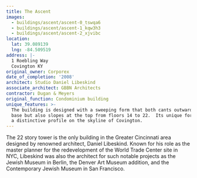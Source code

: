 ```yaml
---
title: The Ascent
images:
  - buildings/ascent/ascent-0_tswqa6
  - buildings/ascent/ascent-1_kqw3h3
  - buildings/ascent/ascent-2_xjvibc
location:
  lat: 39.089139
  lng: -84.509519
address: |-
  1 Roebling Way
  Covington KY
original_owner: Corporex
date_of_completion: '2008'
architect: Studio Daniel Libeskind
associate_architect: GBBN Architects
contractor: Dugan & Meyers
original_function: Condominium building
unique_features: >-
  The building is designed with a sweeping form that both cants outward from its
  base but also slopes at the top from floors 14 to 22.  Its unique form creates
  a distinctive profile on the skyline of Covington.
---
```


The 22 story tower is the only building in the Greater Cincinnati area designed by renowned architect, Daniel Libeskind. Known for his role as the master planner for the redevelopment of the World Trade Center site in NYC, Libeskind was also the architect for such notable projects as the Jewish Museum in Berlin, the Denver Art Museum addition, and the Contemporary Jewish Museum in San Francisco.
